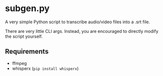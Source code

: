 # subgen.py

A very simple Python script to transcribe audio/video files into a .srt file.

There are very little CLI args. Instead, you are encouraged to directly modify the script yourself.

## Requirements

- ffmpeg
- whisperx (`pip install whisperx`)
